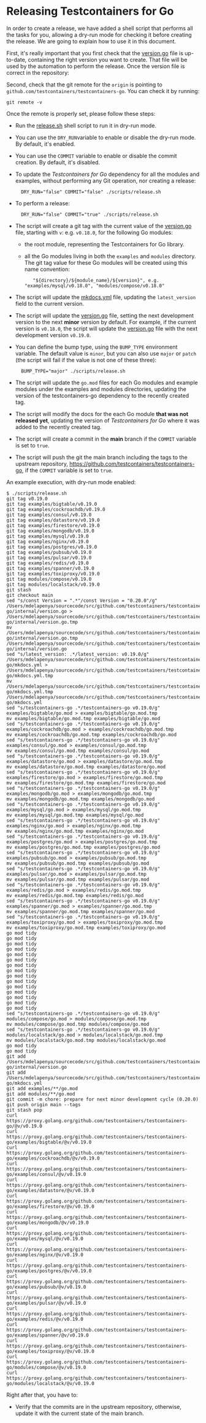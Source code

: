 # Releasing Testcontainers for Go

In order to create a release, we have added a shell script that performs all the tasks for you, allowing a dry-run mode for checking it before creating the release. We are going to explain how to use it in this document.

First, it's really important that you first check that the [version.go](./internal/version.go) file is up-to-date, containing the right version you want to create. That file will be used by the automation to perform the release.
Once the version file is correct in the repository:

Second, check that the git remote for the `origin` is pointing to `github.com/testcontainers/testcontainers-go`. You can check it by running:

```shell
git remote -v
```

Once the remote is properly set, please follow these steps:

- Run the [release.sh](./scripts/release.sh) shell script to run it in dry-run mode.
- You can use the `DRY_RUN`variable to enable or disable the dry-run mode. By default, it's enabled.
- You can use the `COMMIT` variable to enable or disable the commit creation. By default, it's disabled.
- To update the _Testcontainers for Go_ dependency for all the modules and examples, without performing any Git operation, nor creating a release:

        DRY_RUN="false" COMMIT="false" ./scripts/release.sh

- To perform a release:

        DRY_RUN="false" COMMIT="true" ./scripts/release.sh

- The script will create a git tag with the current value of the [version.go](./internal/version.go) file, starting with `v`: e.g. `v0.18.0`, for the following Go modules:
    - the root module, representing the Testcontainers for Go library.
    - all the Go modules living in both the `examples` and `modules` directory. The git tag value for these Go modules will be created using this name convention:

             "${directory}/${module_name}/${version}", e.g. "examples/mysql/v0.18.0", "modules/compose/v0.18.0"

- The script will update the [mkdocs.yml](./mkdocks.yml) file, updating the `latest_version` field to the current version.
- The script will update the [version.go](./internal/version.go) file, setting the next development version to the next **minor** version by default. For example, if the current version is `v0.18.0`, the script will update the [version.go](./internal/version.go) file with the next development version `v0.19.0`.
- You can define the bump type, using the `BUMP_TYPE` environment variable. The default value is `minor`, but you can also use `major` or `patch` (the script will fail if the value is not one of these three):

        BUMP_TYPE="major" ./scripts/release.sh

- The script will update the `go.mod` files for each Go modules and example modules under the examples and modules directories, updating the version of the testcontainers-go dependency to the recently created tag.
- The script will modify the docs for the each Go module **that was not released yet**, updating the version of _Testcontainers for Go_ where it was added to the recently created tag.
- The script will create a commit in the **main** branch if the `COMMIT` variable is set to `true`.
- The script will push the git the main branch including the tags to the upstream repository, https://github.com/testcontainers/testcontainers-go, if the `COMMIT` variable is set to `true`.

An example execution, with dry-run mode enabled:

```
$ ./scripts/release.sh
git tag v0.19.0
git tag examples/bigtable/v0.19.0
git tag examples/cockroachdb/v0.19.0
git tag examples/consul/v0.19.0
git tag examples/datastore/v0.19.0
git tag examples/firestore/v0.19.0
git tag examples/mongodb/v0.19.0
git tag examples/mysql/v0.19.0
git tag examples/nginx/v0.19.0
git tag examples/postgres/v0.19.0
git tag examples/pubsub/v0.19.0
git tag examples/pulsar/v0.19.0
git tag examples/redis/v0.19.0
git tag examples/spanner/v0.19.0
git tag examples/toxiproxy/v0.19.0
git tag modules/compose/v0.19.0
git tag modules/localstack/v0.19.0
git stash
git checkout main
sed "s/const Version = ".*"/const Version = "0.20.0"/g" /Users/mdelapenya/sourcecode/src/github.com/testcontainers/testcontainers-go/internal/version.go > /Users/mdelapenya/sourcecode/src/github.com/testcontainers/testcontainers-go/internal/version.go.tmp
mv /Users/mdelapenya/sourcecode/src/github.com/testcontainers/testcontainers-go/internal/version.go.tmp /Users/mdelapenya/sourcecode/src/github.com/testcontainers/testcontainers-go/internal/version.go
sed "s/latest_version: .*/latest_version: v0.19.0/g" /Users/mdelapenya/sourcecode/src/github.com/testcontainers/testcontainers-go/mkdocs.yml > /Users/mdelapenya/sourcecode/src/github.com/testcontainers/testcontainers-go/mkdocs.yml.tmp
mv /Users/mdelapenya/sourcecode/src/github.com/testcontainers/testcontainers-go/mkdocs.yml.tmp /Users/mdelapenya/sourcecode/src/github.com/testcontainers/testcontainers-go/mkdocs.yml
sed "s/testcontainers-go .*/testcontainers-go v0.19.0/g" examples/bigtable/go.mod > examples/bigtable/go.mod.tmp
mv examples/bigtable/go.mod.tmp examples/bigtable/go.mod
sed "s/testcontainers-go .*/testcontainers-go v0.19.0/g" examples/cockroachdb/go.mod > examples/cockroachdb/go.mod.tmp
mv examples/cockroachdb/go.mod.tmp examples/cockroachdb/go.mod
sed "s/testcontainers-go .*/testcontainers-go v0.19.0/g" examples/consul/go.mod > examples/consul/go.mod.tmp
mv examples/consul/go.mod.tmp examples/consul/go.mod
sed "s/testcontainers-go .*/testcontainers-go v0.19.0/g" examples/datastore/go.mod > examples/datastore/go.mod.tmp
mv examples/datastore/go.mod.tmp examples/datastore/go.mod
sed "s/testcontainers-go .*/testcontainers-go v0.19.0/g" examples/firestore/go.mod > examples/firestore/go.mod.tmp
mv examples/firestore/go.mod.tmp examples/firestore/go.mod
sed "s/testcontainers-go .*/testcontainers-go v0.19.0/g" examples/mongodb/go.mod > examples/mongodb/go.mod.tmp
mv examples/mongodb/go.mod.tmp examples/mongodb/go.mod
sed "s/testcontainers-go .*/testcontainers-go v0.19.0/g" examples/mysql/go.mod > examples/mysql/go.mod.tmp
mv examples/mysql/go.mod.tmp examples/mysql/go.mod
sed "s/testcontainers-go .*/testcontainers-go v0.19.0/g" examples/nginx/go.mod > examples/nginx/go.mod.tmp
mv examples/nginx/go.mod.tmp examples/nginx/go.mod
sed "s/testcontainers-go .*/testcontainers-go v0.19.0/g" examples/postgres/go.mod > examples/postgres/go.mod.tmp
mv examples/postgres/go.mod.tmp examples/postgres/go.mod
sed "s/testcontainers-go .*/testcontainers-go v0.19.0/g" examples/pubsub/go.mod > examples/pubsub/go.mod.tmp
mv examples/pubsub/go.mod.tmp examples/pubsub/go.mod
sed "s/testcontainers-go .*/testcontainers-go v0.19.0/g" examples/pulsar/go.mod > examples/pulsar/go.mod.tmp
mv examples/pulsar/go.mod.tmp examples/pulsar/go.mod
sed "s/testcontainers-go .*/testcontainers-go v0.19.0/g" examples/redis/go.mod > examples/redis/go.mod.tmp
mv examples/redis/go.mod.tmp examples/redis/go.mod
sed "s/testcontainers-go .*/testcontainers-go v0.19.0/g" examples/spanner/go.mod > examples/spanner/go.mod.tmp
mv examples/spanner/go.mod.tmp examples/spanner/go.mod
sed "s/testcontainers-go .*/testcontainers-go v0.19.0/g" examples/toxiproxy/go.mod > examples/toxiproxy/go.mod.tmp
mv examples/toxiproxy/go.mod.tmp examples/toxiproxy/go.mod
go mod tidy
go mod tidy
go mod tidy
go mod tidy
go mod tidy
go mod tidy
go mod tidy
go mod tidy
go mod tidy
go mod tidy
go mod tidy
go mod tidy
go mod tidy
go mod tidy
go mod tidy
sed "s/testcontainers-go .*/testcontainers-go v0.19.0/g" modules/compose/go.mod > modules/compose/go.mod.tmp
mv modules/compose/go.mod.tmp modules/compose/go.mod
sed "s/testcontainers-go .*/testcontainers-go v0.19.0/g" modules/localstack/go.mod > modules/localstack/go.mod.tmp
mv modules/localstack/go.mod.tmp modules/localstack/go.mod
go mod tidy
go mod tidy
git add /Users/mdelapenya/sourcecode/src/github.com/testcontainers/testcontainers-go/internal/version.go
git add /Users/mdelapenya/sourcecode/src/github.com/testcontainers/testcontainers-go/mkdocs.yml
git add examples/**/go.mod
git add modules/**/go.mod
git commit -m chore: prepare for next minor development cycle (0.20.0)
git push origin main --tags
git stash pop
curl https://proxy.golang.org/github.com/testcontainers/testcontainers-go/@v/v0.19.0
curl https://proxy.golang.org/github.com/testcontainers/testcontainers-go/examples/bigtable/@v/v0.19.0
curl https://proxy.golang.org/github.com/testcontainers/testcontainers-go/examples/cockroachdb/@v/v0.19.0
curl https://proxy.golang.org/github.com/testcontainers/testcontainers-go/examples/consul/@v/v0.19.0
curl https://proxy.golang.org/github.com/testcontainers/testcontainers-go/examples/datastore/@v/v0.19.0
curl https://proxy.golang.org/github.com/testcontainers/testcontainers-go/examples/firestore/@v/v0.19.0
curl https://proxy.golang.org/github.com/testcontainers/testcontainers-go/examples/mongodb/@v/v0.19.0
curl https://proxy.golang.org/github.com/testcontainers/testcontainers-go/examples/mysql/@v/v0.19.0
curl https://proxy.golang.org/github.com/testcontainers/testcontainers-go/examples/nginx/@v/v0.19.0
curl https://proxy.golang.org/github.com/testcontainers/testcontainers-go/examples/postgres/@v/v0.19.0
curl https://proxy.golang.org/github.com/testcontainers/testcontainers-go/examples/pubsub/@v/v0.19.0
curl https://proxy.golang.org/github.com/testcontainers/testcontainers-go/examples/pulsar/@v/v0.19.0
curl https://proxy.golang.org/github.com/testcontainers/testcontainers-go/examples/redis/@v/v0.19.0
curl https://proxy.golang.org/github.com/testcontainers/testcontainers-go/examples/spanner/@v/v0.19.0
curl https://proxy.golang.org/github.com/testcontainers/testcontainers-go/examples/toxiproxy/@v/v0.19.0
curl https://proxy.golang.org/github.com/testcontainers/testcontainers-go/modules/compose/@v/v0.19.0
curl https://proxy.golang.org/github.com/testcontainers/testcontainers-go/modules/localstack/@v/v0.19.0
```

Right after that, you have to:
- Verify that the commits are in the upstream repository, otherwise, update it with the current state of the main branch.
